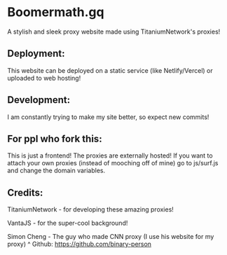 # Boomermath.gq
A stylish and sleek proxy website made using TitaniumNetwork's proxies!

## Deployment:
This website can be deployed on a static service (like Netlify/Vercel) or uploaded to web hosting!

## Development:
I am constantly trying to make my site better, so expect new commits!


## For ppl who fork this:
This is just a frontend! The proxies are externally hosted! If you want to attach your own proxies (instead of mooching off of mine) go to js/surf.js and change the domain variables.

## Credits:
TitaniumNetwork - for developing these amazing proxies!

VantaJS - for the super-cool background!

Simon Cheng - The guy who made CNN proxy (I use his website for my proxy)
^ Github: https://github.com/binary-person
